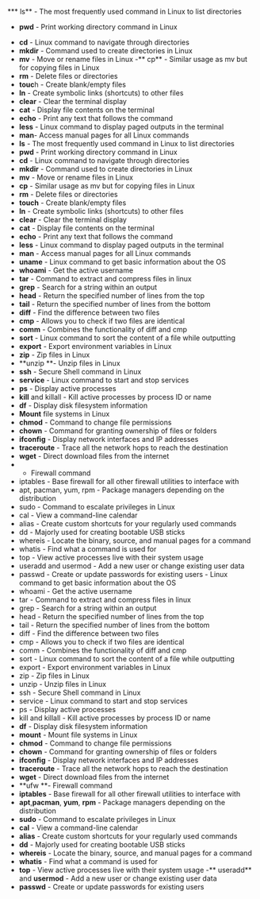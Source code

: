 *** ls** - The most frequently used command in Linux to list directories
* **pwd** - Print working directory command in Linux
- **cd** - Linux command to navigate through directories
- **mkdir** - Command used to create directories in Linux
- **mv** - Move or rename files in Linux
-** cp** - Similar usage as mv but for copying files in Linux
- **rm** - Delete files or directories
- **touc**h - Create blank/empty files
- **ln** - Create symbolic links (shortcuts) to other files
- **clear** - Clear the terminal display
- **cat** - Display file contents on the terminal
- **echo** - Print any text that follows the command
- **less** - Linux command to display paged outputs in the terminal
- **man**- Access manual pages for all Linux commands
- **ls** - The most frequently used command in Linux to list directories
- **pwd** - Print working directory command in Linux
- **cd** - Linux command to navigate through directories
- **mkdir** - Command used to create directories in Linux
- **mv** - Move or rename files in Linux
- **cp** - Similar usage as mv but for copying files in Linux
- **rm** - Delete files or directories
- **touch** - Create blank/empty files
- **ln** - Create symbolic links (shortcuts) to other files
- **clear** - Clear the terminal display
- **cat** - Display file contents on the terminal
- **echo** - Print any text that follows the command
- **less** - Linux command to display paged outputs in the terminal
- **man** - Access manual pages for all Linux commands
- **uname** - Linux command to get basic information about the OS
- **whoami** - Get the active username
- **tar** - Command to extract and compress files in linux
- **grep** - Search for a string within an output
- **head** - Return the specified number of lines from the top
- **tail** - Return the specified number of lines from the bottom
- **diff** - Find the difference between two files
- **cmp** - Allows you to check if two files are identical
- **comm** - Combines the functionality of diff and cmp
- **sort** - Linux command to sort the content of a file while outputting
- **export** - Export environment variables in Linux
- **zip** - Zip files in Linux
- **unzip **- Unzip files in Linux
- **ssh** - Secure Shell command in Linux
- **service** - Linux command to start and stop services
- **ps** - Display active processes
- **kill** and killall - Kill active processes by process ID or name
- **df** - Display disk filesystem information
-  **Mount** file systems in Linux
- **chmod** - Command to change file permissions
- **chown** - Command for granting ownership of files or folders
- **ifconfig** - Display network interfaces and IP addresses
- **traceroute** - Trace all the network hops to reach the destination
- **wget** - Direct download files from the internet
- - Firewall command
- iptables - Base firewall for all other firewall utilities to interface with
- apt, pacman, yum, rpm - Package managers depending on the distribution
- sudo - Command to escalate privileges in Linux
- cal - View a command-line calendar
- alias - Create custom shortcuts for your regularly used commands
- dd - Majorly used for creating bootable USB sticks
- whereis - Locate the binary, source, and manual pages for a command
- whatis - Find what a command is used for
- top - View active processes live with their system usage
- useradd and usermod - Add a new user or change existing user data
- passwd - Create or update passwords for existing users - Linux command to get basic information about the OS
- whoami - Get the active username
- tar - Command to extract and compress files in linux
- grep - Search for a string within an output
- head - Return the specified number of lines from the top
- tail - Return the specified number of lines from the bottom
- diff - Find the difference between two files
- cmp - Allows you to check if two files are identical
- comm - Combines the functionality of diff and cmp
- sort - Linux command to sort the content of a file while outputting
- export - Export environment variables in Linux
- zip - Zip files in Linux
- unzip - Unzip files in Linux
- ssh - Secure Shell command in Linux
- service - Linux command to start and stop services
- ps - Display active processes
- kill and killall - Kill active processes by process ID or name
- **df** - Display disk filesystem information
- **mount** - Mount file systems in Linux
- **chmod** - Command to change file permissions
- **chown** - Command for granting ownership of files or folders
- **ifconfig** - Display network interfaces and IP addresses
- **traceroute** - Trace all the network hops to reach the destination
- **wget** - Direct download files from the internet
- **ufw **- Firewall command
- **iptables** - Base firewall for all other firewall utilities to interface with
- **apt**,**pacman**, **yum**, **rpm** - Package managers depending on the distribution
- **sudo** - Command to escalate privileges in Linux
- **cal** - View a command-line calendar
- **alias** - Create custom shortcuts for your regularly used commands
- **dd** - Majorly used for creating bootable USB sticks
- **whereis** - Locate the binary, source, and manual pages for a command
- **whatis** - Find what a command is used for
- **top** - View active processes live with their system usage
-** useradd** and **usermod** - Add a new user or change existing user data
- **passwd** - Create or update passwords for existing users
